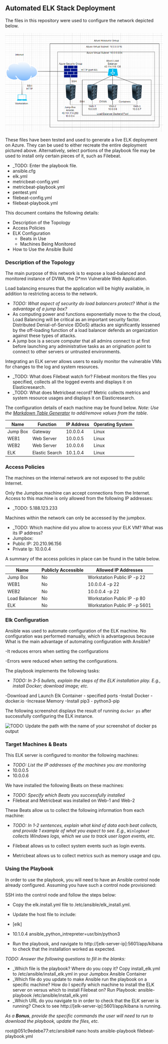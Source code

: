 ## Automated ELK Stack Deployment

The files in this repository were used to configure the network depicted below.

![Alt text](https://github.com/Vh8g52Dk3/ELK-PROJECT-1/blob/main/DIAGRAMS/PROJECT-1%20DIAGRAM.png)

These files have been tested and used to generate a live ELK deployment on Azure. They can be used to either recreate the entire deployment pictured above. Alternatively, select portions of the playbook file may be used to install only certain pieces of it, such as Filebeat.

  - _TODO: Enter the playbook file.
  - ansible.cfg
  - elk.yml
  - metricbeat-config.yml
  - metricbeat-playbook.yml
  - pentest.yml
  - filebeat-config.yml
  - filebeat-playbook.yml

This document contains the following details:
- Description of the Topology
- Access Policies
- ELK Configuration
  - Beats in Use
  - Machines Being Monitored
- How to Use the Ansible Build


### Description of the Topology

The main purpose of this network is to expose a load-balanced and monitored instance of DVWA, the D*mn Vulnerable Web Application.

Load balancing ensures that the application will be highly available, in addition to restricting access to the network.
- _TODO: What aspect of security do load balancers protect? What is the advantage of a jump box?_
- As computing power and functions exponentially move to the the cloud, Load Balancing will be critical as an important security factor. Distributed Denial-of-Service (DDoS) attacks are significantly lessened by the off-loading function of a load balancer defends an organization against these types of attacks.
- A jump box is a secure computer that all admins connect to at first before launching any administrative tasks as an origination point to connect to other servers or untrusted environments.

Integrating an ELK server allows users to easily monitor the vulnerable VMs for changes to the log and system resources.
- _TODO: What does Filebeat watch for? Filebeat monitors the files you specified, collects all the logged events and displays it on Elasticresearch.
- _TODO: What does Metricbeat record? Metric collects metrics and system resource usages and displays it on Elasticresearch.

The configuration details of each machine may be found below.
_Note: Use the [Markdown Table Generator](http://www.tablesgenerator.com/markdown_tables) to add/remove values from the table_.

| Name     | Function        | IP Address | Operating System |
|----------|-----------------|------------|------------------|
| Jump Box | Gateway         | 10.0.0.4   | Linux            |
| WEB1     | Web Server      | 10.0.0.5   | Linux            |
| WEB2     | Web Server      | 10.0.0.6   | Linux            |
| ELK      | Elastic Search  | 10.1.0.4   | Linux            |

### Access Policies

The machines on the internal network are not exposed to the public Internet. 

Only the Jumpbox machine can accept connections from the Internet. Access to this machine is only allowed from the following IP addresses:
- _TODO: 5.188.123.233

Machines within the network can only be accessed by the jumpbox.
- _TODO: Which machine did you allow to access your ELK VM? What was its IP address?
- Jumpbox:
-   Public IP:  20.210.96.156
-   Private Ip: 10.0.0.4

A summary of the access policies in place can be found in the table below.

| Name          | Publicly Accessible | Allowed IP Addresses           |
|---------------|---------------------|--------------------------------|
| Jump Box      |  No                 | Workstation Public IP -p 22    |
| WEB1          |  No                 | 10.0.0.4 -p 22                 |
| WEB2          |  No                 | 10.0.0.4 -p 22                 |
| Load Balancer |  No                 | Workstation Public IP -p 80    |
| ELK           |  No                 | Workstation Public IP -p 5601  |

### Elk Configuration

Ansible was used to automate configuration of the ELK machine. No configuration was performed manually, which is advantageous because 
What is the main advantage of automating configuration with Ansible?

-It reduces errors when setting the configurations

-Errors were reduced when setting the configurations.

The playbook implements the following tasks:
- _TODO: In 3-5 bullets, explain the steps of the ELK installation play. E.g., install Docker; download image; etc._

-Download and Launch Elk Container - specified ports
-Install Docker - docker.io
-Increase Memory
-Install pip3 - python3-pip

The following screenshot displays the result of running `docker ps` after successfully configuring the ELK instance.

![TODO: Update the path with the name of your screenshot of docker ps output](Images/docker_ps_output.png)

### Target Machines & Beats
This ELK server is configured to monitor the following machines:
- _TODO: List the IP addresses of the machines you are monitoring_
- 10.0.0.5
- 10.0.0.6

We have installed the following Beats on these machines:
- _TODO: Specify which Beats you successfully installed_
- Filebeat and Metricbeat was installed on Web-1 and Web-2


These Beats allow us to collect the following information from each machine:
- _TODO: In 1-2 sentences, explain what kind of data each beat collects, and provide 1 example of what you expect to see. E.g., `Winlogbeat` collects Windows logs, which we use to track user logon events, etc._

- Filebeat allows us to collect system events such as login events.
- Metricbeat allows us to collect metrics such as memory usage and cpu.

### Using the Playbook
In order to use the playbook, you will need to have an Ansible control node already configured. Assuming you have such a control node provisioned: 

SSH into the control node and follow the steps below:
- Copy the elk.install.yml file to /etc/ansible/elk_install.yml.
- Update the host file to include:
-   [elk]
-   10.1.0.4 ansible_python_intrepreter=usr/bin/python3

- Run the playbook, and navigate to http://[elk-server-ip]:5601/app/kibana to check that the installation worked as expected.

_TODO: Answer the following questions to fill in the blanks:_
- _Which file is the playbook? Where do you copy it?  Copy install_elk.yml to /etc/ansible/install_elk.yml in your Jumpbox Ansible Container
- _Which file do you update to make Ansible run the playbook on a specific machine? How do I specify which machine to install the ELK server on versus which to install Filebeat on?  Run Playbook: ansible-playbook /etc/ansible/install_elk.yml
- _Which URL do you navigate to in order to check that the ELK server is running?  Check to see http://[elk-server-ip]:5601/app/kibana is running.

_As a **Bonus**, provide the specific commands the user will need to run to download the playbook, update the files, etc._

root@051c9edebe77:etc/ansible# nano hosts
ansible-playbook filebeat-playbook.yml
